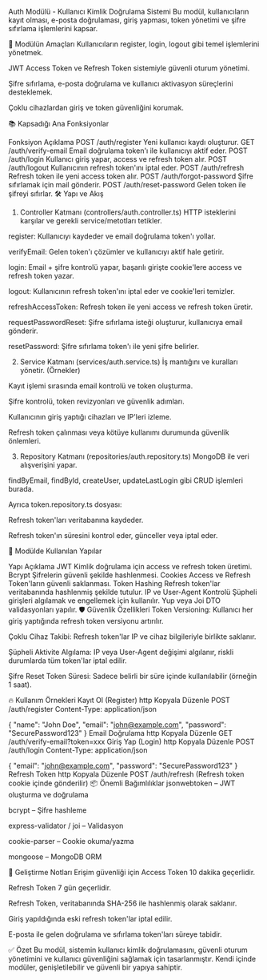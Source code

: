 Auth Modülü - Kullanıcı Kimlik Doğrulama Sistemi
Bu modül, kullanıcıların kayıt olması, e-posta doğrulaması, giriş yapması, token yönetimi ve şifre sıfırlama işlemlerini kapsar.

🎯 Modülün Amaçları
Kullanıcıların register, login, logout gibi temel işlemlerini yönetmek.

JWT Access Token ve Refresh Token sistemiyle güvenli oturum yönetimi.

Şifre sıfırlama, e-posta doğrulama ve kullanıcı aktivasyon süreçlerini desteklemek.

Çoklu cihazlardan giriş ve token güvenliğini korumak.

📚 Kapsadığı Ana Fonksiyonlar

Fonksiyon Açıklama
POST /auth/register Yeni kullanıcı kaydı oluşturur.
GET /auth/verify-email Email doğrulama token'ı ile kullanıcıyı aktif eder.
POST /auth/login Kullanıcı giriş yapar, access ve refresh token alır.
POST /auth/logout Kullanıcının refresh token'ını iptal eder.
POST /auth/refresh Refresh token ile yeni access token alır.
POST /auth/forgot-password Şifre sıfırlamak için mail gönderir.
POST /auth/reset-password Gelen token ile şifreyi sıfırlar.
🛠️ Yapı ve Akış

1. Controller Katmanı (controllers/auth.controller.ts)
   HTTP isteklerini karşılar ve gerekli service/metotları tetikler.

register: Kullanıcıyı kaydeder ve email doğrulama token'ı yollar.

verifyEmail: Gelen token'ı çözümler ve kullanıcıyı aktif hale getirir.

login: Email + şifre kontrolü yapar, başarılı girişte cookie'lere access ve refresh token yazar.

logout: Kullanıcının refresh token'ını iptal eder ve cookie'leri temizler.

refreshAccessToken: Refresh token ile yeni access ve refresh token üretir.

requestPasswordReset: Şifre sıfırlama isteği oluşturur, kullanıcıya email gönderir.

resetPassword: Şifre sıfırlama token'ı ile yeni şifre belirler.

2. Service Katmanı (services/auth.service.ts)
   İş mantığını ve kuralları yönetir. (Örnekler)

Kayıt işlemi sırasında email kontrolü ve token oluşturma.

Şifre kontrolü, token revizyonları ve güvenlik adımları.

Kullanıcının giriş yaptığı cihazları ve IP'leri izleme.

Refresh token çalınması veya kötüye kullanımı durumunda güvenlik önlemleri.

3. Repository Katmanı (repositories/auth.repository.ts)
   MongoDB ile veri alışverişini yapar.

findByEmail, findById, createUser, updateLastLogin gibi CRUD işlemleri burada.

Ayrıca token.repository.ts dosyası:

Refresh token'ları veritabanına kaydeder.

Refresh token'ın süresini kontrol eder, günceller veya iptal eder.

🧩 Modülde Kullanılan Yapılar

Yapı Açıklama
JWT Kimlik doğrulama için access ve refresh token üretimi.
Bcrypt Şifrelerin güvenli şekilde hashlenmesi.
Cookies Access ve Refresh Token'ların güvenli saklanması.
Token Hashing Refresh token'lar veritabanında hashlenmiş şekilde tutulur.
IP ve User-Agent Kontrolü Şüpheli girişleri algılamak ve engellemek için kullanılır.
Yup veya Joi DTO validasyonları yapılır.
🛡️ Güvenlik Özellikleri
Token Versioning: Kullanıcı her giriş yaptığında refresh token versiyonu artırılır.

Çoklu Cihaz Takibi: Refresh token'lar IP ve cihaz bilgileriyle birlikte saklanır.

Şüpheli Aktivite Algılama: IP veya User-Agent değişimi algılanır, riskli durumlarda tüm token'lar iptal edilir.

Şifre Reset Token Süresi: Sadece belirli bir süre içinde kullanılabilir (örneğin 1 saat).

🔥 Kullanım Örnekleri
Kayıt Ol (Register)
http
Kopyala
Düzenle
POST /auth/register
Content-Type: application/json

{
"name": "John Doe",
"email": "john@example.com",
"password": "SecurePassword123"
}
Email Doğrulama
http
Kopyala
Düzenle
GET /auth/verify-email?token=xxx
Giriş Yap (Login)
http
Kopyala
Düzenle
POST /auth/login
Content-Type: application/json

{
"email": "john@example.com",
"password": "SecurePassword123"
}
Refresh Token
http
Kopyala
Düzenle
POST /auth/refresh
(Refresh token cookie içinde gönderilir)
📦 Önemli Bağımlılıklar
jsonwebtoken – JWT oluşturma ve doğrulama

bcrypt – Şifre hashleme

express-validator / joi – Validasyon

cookie-parser – Cookie okuma/yazma

mongoose – MongoDB ORM

📑 Geliştirme Notları
Erişim güvenliği için Access Token 10 dakika geçerlidir.

Refresh Token 7 gün geçerlidir.

Refresh Token, veritabanında SHA-256 ile hashlenmiş olarak saklanır.

Giriş yapıldığında eski refresh token'lar iptal edilir.

E-posta ile gelen doğrulama ve sıfırlama token'ları süreye tabidir.

✅ Özet
Bu modül, sistemin kullanıcı kimlik doğrulamasını, güvenli oturum yönetimini ve kullanıcı güvenliğini sağlamak için tasarlanmıştır.
Kendi içinde modüler, genişletilebilir ve güvenli bir yapıya sahiptir.
